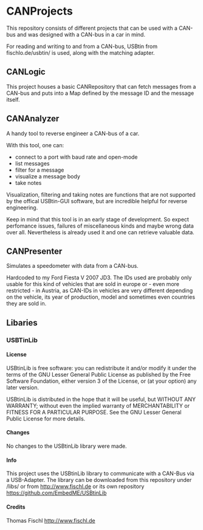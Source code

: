 # CANProjects

This repository consists of different projects that can be used with a CAN-bus and was designed with a CAN-bus in a car in mind.

For reading and writing to and from a CAN-bus, USBtin from fischlo.de/usbtin/ is used, along with the matching adapter.

## CANLogic

This project houses a basic CANRepository that can fetch messages from a CAN-bus and puts into a Map defined by the message ID and the message itself.

## CANAnalyzer

A handy tool to reverse engineer a CAN-bus of a car.

With this tool, one can:

  * connect to a port with baud rate and open-mode
  * list messages
  * filter for a message
  * visualize a message body
  * take notes
  
Visualization, filtering and taking notes are functions that are not supported by the
offical USBtin-GUI software, but are incredible helpful for reverse engineering.

Keep in mind that this tool is in an early stage of development. So expect perfomance issues,
failures of miscellaneous kinds and maybe wrong data over all. Nevertheless is already used it
and one can retrieve valuable data.

## CANPresenter

Simulates a speedometer with data from a CAN-bus.

Hardcoded to my Ford Fiesta V 2007 JD3. The IDs used are probably only
usable for this kind of vehicles that are sold in europe or - even more 
restricted - in Austria, as CAN-IDs in vehicles are very different depending on
the vehicle, its year of production, model and sometimes even countries they are
sold in.

## Libaries
### USBTinLib
#### License
USBtinLib is free software: you can redistribute it and/or modify it under the terms of the GNU Lesser General Public License as published by the Free Software Foundation, either version 3 of the License, or (at your option) any later version.

USBtinLib is distributed in the hope that it will be useful, but WITHOUT ANY WARRANTY; without even the implied warranty of MERCHANTABILITY or FITNESS FOR A PARTICULAR PURPOSE. See the GNU Lesser General Public License for more details.

#### Changes
No changes to the USBtinLib library were made.

#### Info
This project uses the USBtinLib library to communicate with a 
CAN-Bus via a USB-Adapter. 
The library can be downloaded from this repository under /libs/
or from http://www.fischl.de or its own 
repository https://github.com/EmbedME/USBtinLib

#### Credits
Thomas Fischl
http://www.fischl.de

